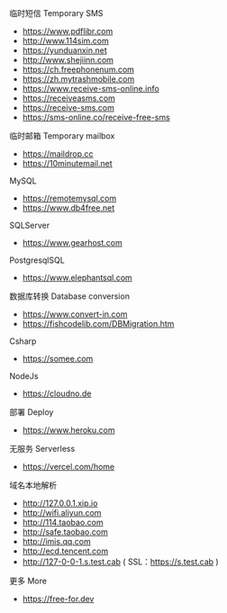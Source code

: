 临时短信 Temporary SMS
- <https://www.pdflibr.com>
- <http://www.114sim.com>
- <https://yunduanxin.net>
- <http://www.shejiinn.com>
- <https://ch.freephonenum.com>
- <https://zh.mytrashmobile.com>
- <https://www.receive-sms-online.info>
- <https://receiveasms.com>
- <https://receive-sms.com>
- <https://sms-online.co/receive-free-sms>

临时邮箱 Temporary mailbox
- <https://maildrop.cc>
- <https://10minutemail.net>

MySQL
- <https://remotemysql.com>
- <https://www.db4free.net>

SQLServer
- <https://www.gearhost.com>

PostgresqlSQL
- <https://www.elephantsql.com>

数据库转换 Database conversion
- <https://www.convert-in.com>
- <https://fishcodelib.com/DBMigration.htm>

Csharp
- <https://somee.com>

NodeJs
- <https://cloudno.de>

部署 Deploy
- <https://www.heroku.com>

无服务 Serverless
- <https://vercel.com/home>

域名本地解析
- <http://127.0.0.1.xip.io>
- <http://wifi.aliyun.com>
- <http://114.taobao.com>
- <http://safe.taobao.com>
- <http://imis.qq.com>
- <http://ecd.tencent.com>
- <http://127-0-0-1.s.test.cab> ( SSL：<https://s.test.cab> )

更多 More
- <https://free-for.dev>